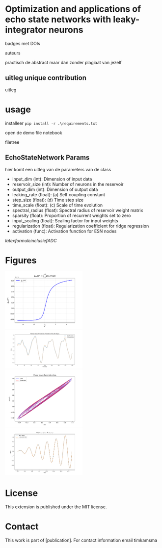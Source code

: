 # Optimization and applications of echo state networks with leaky-integrator neurons
 
badges met DOIs

auteurs

practisch de abstract maar dan zonder plagiaat van jezelf

## uitleg unique contribution

uitleg

# usage

installeer `pip install -r .\requirements.txt`

open de demo file notebook

filetree

## EchoStateNetwork Params

hier komt een uitleg van de parameters van de class

- input_dim (int): Dimension of input data
- reservoir_size (int): Number of neurons in the reservoir
- output_dim (int): Dimension of output data
- leaking_rate (float): (a) Self coupling constant
- step_size (float): (d) Time step size
- time_scale (float): (c) Scale of time evolution
- spectral_radius (float): Spectral radius of reservoir weight matrix
- sparsity (float): Proportion of recurrent weights set to zero
- input_scaling (float): Scaling factor for input weights
- regularization (float): Regularization coefficient for ridge regression
- activation (func): Activation function for ESN nodes

$latex formule inclusief A D C$

# Figures

<img src="output/ginf_activator_plot.png" width=50% height=50%>
<img src="output/mg_prediction_plot.png" width=50% height=50%>
<img src="output/mg_phase_space_plot.png" width=50% height=50%>
<img src="output/sine_prediction_plot.png" width=50% height=50%>

# License
This extension is published under the MIT license.

# Contact

This work is part of [publication]. For contact information email timkamsma